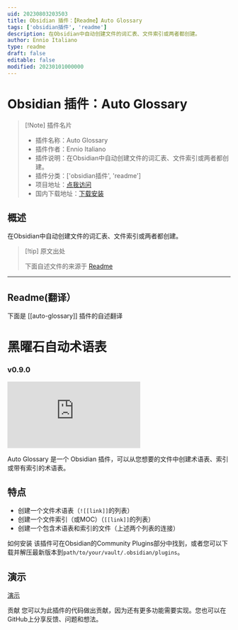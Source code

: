 ```yaml
---
uid: 20230803203503
title: Obsidian 插件：【Readme】Auto Glossary
tags: ['obsidian插件', 'readme']
description: 在Obsidian中自动创建文件的词汇表、文件索引或两者都创建。
author: Ennio Italiano
type: readme
draft: false
editable: false
modified: 20230101000000
---
```


# Obsidian 插件：Auto Glossary

> [!Note] 插件名片
> - 插件名称：Auto Glossary
> - 插件作者：Ennio Italiano
> - 插件说明：在Obsidian中自动创建文件的词汇表、文件索引或两者都创建。
> - 插件分类：['obsidian插件', 'readme']
> - 项目地址：[点我访问](https://github.com/ennioitaliano/obsidian-auto-glossary)
> - 国内下载地址：[下载安装](https://pkmer.cn/products/plugin/pluginMarket/?auto-glossary)

## 概述

在Obsidian中自动创建文件的词汇表、文件索引或两者都创建。



> [!tip] 原文出处
> 
>下面自述文件的来源于 [Readme](https://ghproxy.net/https://raw.githubusercontent.com/ennioitaliano/obsidian-auto-glossary/master/README.md)
> 

---

## Readme(翻译）

下面是 [[auto-glossary]] 插件的自述翻译


# 黑曜石自动术语表

### v0.9.0
![Obsidian 下载量](https://img.shields.io/badge/dynamic/json?logo=obsidian&color=%23483699&label=下载量&query=%24%5B%22auto-glossary%22%5D.downloads&url=https%3A%2F%2Fraw.githubusercontent.com%2Fobsidianmd%2Fobsidian-releases%2Fmaster%2Fcommunity-plugin-stats.json)

Auto Glossary 是一个 Obsidian 插件，可以从您想要的文件中创建术语表、索引或带有索引的术语表。

## 特点
- 创建一个文件术语表（`![[link]]`的列表）
- 创建一个文件索引（或MOC）（`[[link]]`的列表）
- 创建一个包含术语表和索引的文件（上述两个列表的连接）

如何安装
该插件可在Obsidian的Community Plugins部分中找到，或者您可以下载并解压最新版本到`path/to/your/vault/.obsidian/plugins`。

## 演示
[演示](https://user-images.githubusercontent.com/47503625/199766990-b158263e-4f6b-4c97-8efa-b8bfc2f4b674.webm)

贡献
您可以为此插件的代码做出贡献，因为还有更多功能需要实现。您也可以在GitHub上分享反馈、问题和想法。



